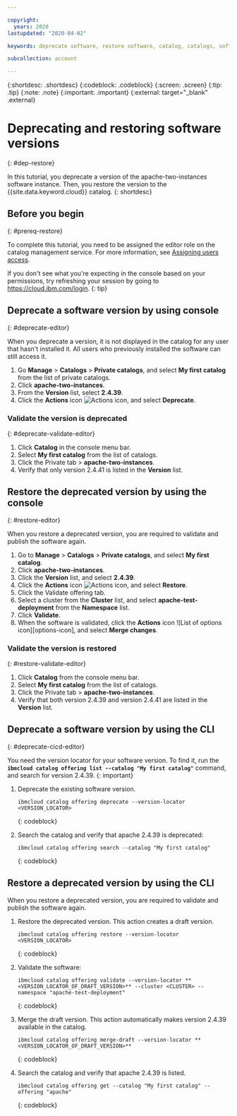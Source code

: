 ```yaml
---

copyright:
  years: 2020
lastupdated: "2020-04-02"

keywords: deprecate software, restore software, catalog, catalogs, software 

subcollection: account

---
```


{:shortdesc: .shortdesc}
{:codeblock: .codeblock}
{:screen: .screen}
{:tip: .tip}
{:note: .note}
{:important: .important}
{:external: target="_blank" .external}

# Deprecating and restoring software versions
{: #dep-restore}

In this tutorial, you deprecate a version of the apache-two-instances software instance. Then, you restore the version to the {{site.data.keyword.cloud}} catalog. 
{: shortdesc}

## Before you begin
{: #prereq-restore}

To complete this tutorial, you need to be assigned the editor role on the catalog management service. For more information, see [Assigning users access](/docs/account?topic=account-catalog-access).

  If you don't see what you're expecting in the console based on your permissions, try refreshing your session by going to https://cloud.ibm.com/login.
  {: tip}

## Deprecate a software version by using console
{: #deprecate-editor}

When you deprecate a version, it is not displayed in the catalog for any user that hasn't installed it. All users who previously installed the software can still access it. 

1. Go **Manage** > **Catalogs** > **Private catalogs**, and select **My first catalog** from the list of private catalogs.
1. Click **apache-two-instances**.
1. From the **Version** list, select **2.4.39**. 
1. Click the **Actions** icon ![Actions icon](../icons/actions-icon-vertical.svg), and select **Deprecate**.

### Validate the version is deprecated 
{: #deprecate-validate-editor}

1. Click **Catalog** in the console menu bar.
1. Select **My first catalog** from the list of catalogs.
1. Click the Private tab > **apache-two-instances**. 
1. Verify that only version 2.4.41 is listed in the **Version** list.


## Restore the deprecated version by using the console
{: #restore-editor}

When you restore a deprecated version, you are required to validate and publish the software again.

1. Go to **Manage** > **Catalogs** > **Private catalogs**, and select **My first catalog**.
1. Click **apache-two-instances**.
1. Click the **Version** list, and select **2.4.39**. 
1. Click the **Actions** icon ![Actions icon](../icons/actions-icon-vertical.svg), and select **Restore**.
1. Click the Validate offering tab.
2. Select a cluster from the **Cluster** list, and select **apache-test-deployment** from the **Namespace** list.
3. Click **Validate**.
1. When the software is validated, click the **Actions** icon ![List of options icon][options-icon], and select **Merge changes**. 

### Validate the version is restored
{: #restore-validate-editor}

1. Click **Catalog** from the console menu bar.
1. Select **My first catalog** from the list of catalogs.
1. Click the Private tab > **apache-two-instances**. 
1. Verify that both version 2.4.39 and version 2.4.41 are listed in the **Version** list.


## Deprecate a software version by using the CLI
{: #deprecate-cicd-editor}

You need the version locator for your software version. To find it, run the **`ibmcloud catalog offering list --catalog "My first catalog"`** command, and search for version 2.4.39.
{: important}

1. Deprecate the existing software version.
    ```
    ibmcloud catalog offering deprecate --version-locator <VERSION_LOCATOR>
    ```
    {: codeblock}
    
1. Search the catalog and verify that apache 2.4.39 is deprecated:
    ```
    ibmcloud catalog offering search --catalog "My first catalog"
    ```
    {: codeblock}
    
## Restore a deprecated version by using the CLI
    
When you restore a deprecated version, you are required to validate and publish the software again.

1. Restore the deprecated version. This action creates a draft version.
    ```
    ibmcloud catalog offering restore --version-locator <VERSION_LOCATOR>
    ```
    {: codeblock}
        
1. Validate the software:
    ```
    ibmcloud catalog offering validate --version-locator **<VERSION_LOCATOR_OF_DRAFT_VERSION>** --cluster <CLUSTER> --namespace "apache-test-deployment"
    ```
    {: codeblock}
        
1. Merge the draft version. This action automatically makes version 2.4.39 available in the catalog.  
      
    ```
    ibmcloud catalog offering merge-draft --version-locator **<VERSION_LOCATOR_OF_DRAFT_VERSION>**
    ```
    {: codeblock}
        
1. Search the catalog and verify that apache 2.4.39 is listed.
    ```
    ibmcloud catalog offering get --catalog "My first catalog" --offering "apache"
    ```
    {: codeblock}

